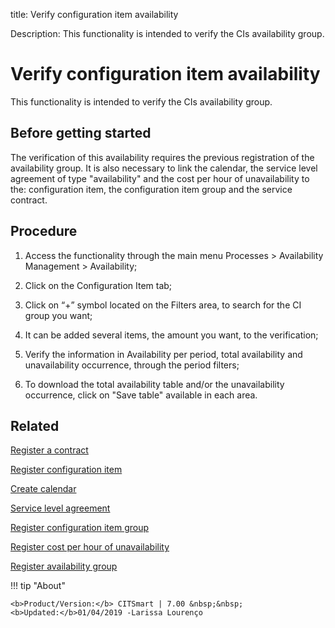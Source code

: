 title: Verify configuration item availability

Description: This functionality is intended to verify the CIs availability group.

# Verify configuration item availability

This functionality is intended to verify the CIs availability group.

Before getting started
--------------------------

The verification of this availability requires the previous registration of the
availability group. It is also necessary to link the calendar, the service level
agreement of type "availability" and the cost per hour of unavailability to the:
configuration item, the configuration item group and the service contract.

Procedure
-------------

1.  Access the functionality through the main menu Processes \> Availability
    Management \> Availability;

2.  Click on the Configuration Item tab;

3.  Click on “+” symbol located on the Filters area, to search for the CI group
    you want;

4.  It can be added several items, the amount you want, to the verification;

5.  Verify the information in Availability per period, total availability and
    unavailability occurrence, through the period filters;

6.  To download the total availability table and/or the unavailability
    occurrence, click on "Save table" available in each area.

Related
-----------

[Register a contract](/en-us/citsmart-7/additional-features/contract-management/use/register-contract.html)

[Register configuration item](/en-us/citsmart-7/processes/configuration/use/register-CI.html) 

[Create calendar](/en-us/citsmart-7/platform-administration/time/create-calendar.html)

[Service level agreement](/en-us/citsmart-7/processes/service-level/use/service-level-agreement.html)

[Register configuration item group](/en-us/citsmart-7/processes/configuration/configuration/register-configuration-item-group.html)

[Register cost per hour of unavailability](/en-us/citsmart-7/processes/configuration/use/cost-per-hour-unavailability.html) 

[Register availability group](/en-us/citsmart-7/processes/availability/configuration/register-availability-group.html)
  
!!! tip "About"

    <b>Product/Version:</b> CITSmart | 7.00 &nbsp;&nbsp;
    <b>Updated:</b>01/04/2019 -Larissa Lourenço

